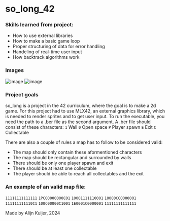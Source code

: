 # so_long_42

### Skills learned from project:
- How to use external libraries
- How to make a basic game loop
- Proper structuring of data for error handling
- Handeling of real-time user input
- How backtrack algorithms work

### Images
![image](https://github.com/user-attachments/assets/e5cfbdb7-3e6d-420e-a4f2-6a6627bbfdef)
![image](https://github.com/user-attachments/assets/d0de1eff-ee48-43aa-b975-08ec64fe0359)

### Project goals
so_long is a project in the 42 curriculum, where the goal is to make a 2d game. For this project had to use MLX42, an external graphics library, which is needed to render sprites and to get user input. To run the executable, you need the path to a .ber file as the second argument. A .ber file should consist of these characters:
`1` Wall
`0` Open space
`P` Player spawn
`E` Exit
`C` Collectable

There are also a couple of rules a map has to follow to be considered valid:
- The map should only contain these aformentioned characters
- The map should be rectangular and surrounded by walls
- There should be only one player spawn and exit
- There should be at least one collectable
- The player should be able to reach all collectables and the exit

### An example of an valid map file:
`11111111111111`
`1PC00000000C01`
`10001111110001`
`10000CC0000001`
`111111111110C1`
`100C00000C1001`
`1E0001C0000001`
`11111111111111`

Made by Alijn Kuijer, 2024
